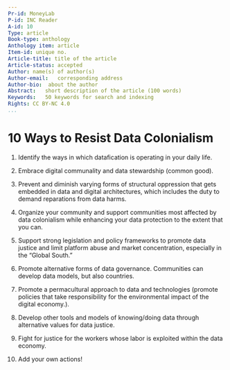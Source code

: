 ```yaml
---
Pr-id: MoneyLab
P-id: INC Reader
A-id: 10
Type: article
Book-type: anthology
Anthology item: article
Item-id: unique no.
Article-title: title of the article
Article-status: accepted
Author: name(s) of author(s)
Author-email:   corresponding address
Author-bio:  about the author
Abstract:   short description of the article (100 words)
Keywords:   50 keywords for search and indexing
Rights: CC BY-NC 4.0
...
```



# 10 Ways to Resist Data Colonialism

1.  Identify the ways in which datafication is operating in your daily
    life.

2.  Embrace digital communality and data stewardship (common good).

3.  Prevent and diminish varying forms of structural oppression that
    gets embedded in data and digital architectures, which includes the
    duty to demand reparations from data harms.

4.  Organize your community and support communities most affected by
    data colonialism while enhancing your data protection to the extent
    that you can.

5.  Support strong legislation and policy frameworks to promote data
    justice and limit platform abuse and market concentration,
    especially in the “Global South.”

6.  Promote alternative forms of data governance. Communities can
    develop data models, but also countries.

7.  Promote a permacultural approach to data and technologies (promote
    policies that take responsibility for the environmental impact of
    the digital economy.).

8.  Develop other tools and models of knowing/doing data through
    alternative values for data justice.

9.  Fight for justice for the workers whose labor is exploited within
    the data economy.

10. Add your own actions!
